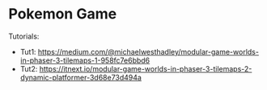 # Pokemon Game

Tutorials:
- Tut1: https://medium.com/@michaelwesthadley/modular-game-worlds-in-phaser-3-tilemaps-1-958fc7e6bbd6
- Tut2: https://itnext.io/modular-game-worlds-in-phaser-3-tilemaps-2-dynamic-platformer-3d68e73d494a